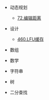 - 动态规划
    * [72.编辑距离](dynamicPG/lt-72-编辑距离)

- 设计
    * [460.LFU缓存](design/lt-460-LFU缓存)
    
- 数组
- 数学
- 字符串
- 树
- 二分查找

